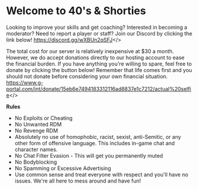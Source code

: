 # Welcome to **40's & Shorties**


Looking to improve your skills and get coaching? Interested in becoming a moderator? Need to report a player or staff? Join our Discord by clicking the link below!
<a id="40's & Shorties Discord">https://discord.gg/wXBUn2qSFJ</>


The total cost for our server is relatively inexpensive at $30 a month. However, we do accept donations directly to our hosting account to ease the financial burden.
If you have anything you're willing to spare, feel free to donate by clicking the button below! Remember that life comes first and you should not donate before considering your own financial situation.
<a id="GPORTAL Donation Page">https://www.g-portal.com/int/donate/15eb6e7494183312116ad8837e1c7212/actual%20selfie</>

**Rules**
- No Exploits or Cheating
- No Unwanted RDM
- No Revenge RDM
- Absolutely no use of homophobic, racist, sexist, anti-Semitic, or any other form of offensive language. This includes in-game chat and character names.
- No Chat Filter Evasion - This will get you permanently muted
- No Bodyblocking
- No Spamming or Excessive Advertising
- Use common sense and treat everyone with respect and you'll have no issues. We're all here to mess around and have fun!

